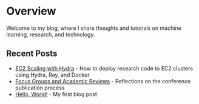 # Overview

Welcome to my blog, where I share thoughts and tutorials on machine learning, research, and technology.

## Recent Posts

- [EC2 Scaling with Hydra](ec2_scaling_with_hydra) - How to deploy research code to EC2 clusters using Hydra, Ray, and Docker
- [Focus Groups and Academic Reviews](focus-groups-and-academic-reviews) - Reflections on the conference publication process
- [Hello, World!](hello-world) - My first blog post